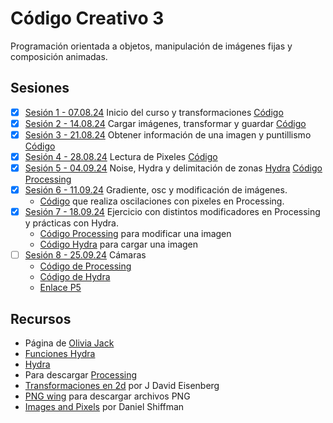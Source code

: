 # Código Creativo 3

Programación orientada a objetos, manipulación de imágenes fijas y composición animadas.

## Sesiones

- [x] [Sesión 1 - 07.08.24](./sesiones/s01.md) Inicio del curso y transformaciones [Código](https://gist.github.com/EmilioOcelotl/3d4c9570e8464b3bd9e48c34b1a53046) 
- [x] [Sesión 2 - 14.08.24](./sesiones/s02.md) Cargar imágenes, transformar y guardar [Código](https://gist.github.com/EmilioOcelotl/71edaffd4a03d94a95bb01bb52fe290e)
- [x] [Sesión 3 - 21.08.24](./sesiones/s03.md) Obtener información de una imagen y puntillismo [Código](https://gist.github.com/EmilioOcelotl/714552aebcc1e0a9845045bac7076f9b)
- [x] [Sesión 4 - 28.08.24](./sesiones/s04.md) Lectura de Pixeles [Código](https://gist.github.com/EmilioOcelotl/b9cb8a0299039872af024493a77d77cd)
- [x] [Sesión 5 - 04.09.24](./sesiones/s05.md) Noise, Hydra y delimitación de zonas [Hydra](https://hydra.ojack.xyz/) [Código Processing](https://gist.github.com/EmilioOcelotl/1af0cfa818a877f878e28137e88facc7)
- [x] [Sesión 6 - 11.09.24](./sesiones/s06/s06.md) Gradiente, osc y modificación de imágenes. 
    - [Código](https://gist.github.com/EmilioOcelotl/2757d7505ac9a8e348be1f89c791f670) que realiza oscilaciones con pixeles en Processing.
- [x] [Sesión 7 - 18.09.24](./sesiones/s07/s07.md) Ejercicio con distintos modificadores en Processing y prácticas con Hydra. 
    - [Código Processing](./sesiones/s07/modProcessing.pde) para modificar una imagen
    - [Código Hydra](./sesiones/s07/img.js) para cargar una imagen
- [ ] [Sesión 8 - 25.09.24](./sesiones/s08/s08.md) Cámaras
    - [Código de Processing]()
    - [Código de Hydra]()
    - [Enlace P5]()


## Recursos

- Página de [Olivia Jack](https://ojack.xyz/)
- [Funciones Hydra](https://hydra.ojack.xyz/api/)
- [Hydra](https://hydra.ojack.xyz/)
- Para descargar [Processing](https://processing.org/download)
- [Transformaciones en 2d](https://processing.org/tutorials/transform2d) por J David Eisenberg
- [PNG wing](https://www.pngwing.com/) para descargar archivos PNG
- [Images and Pixels](https://processing.org/tutorials/pixels) por Daniel Shiffman
